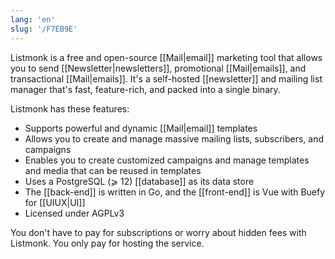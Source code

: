 ```yaml
---
lang: 'en'
slug: '/F7EB9E'
---
```


Listmonk is a free and open-source [[Mail|email]] marketing tool that allows you to send [[Newsletter|newsletters]], promotional [[Mail|emails]], and transactional [[Mail|emails]]. It's a self-hosted [[newsletter]] and mailing list manager that's fast, feature-rich, and packed into a single binary.

Listmonk has these features:

- Supports powerful and dynamic [[Mail|email]] templates
- Allows you to create and manage massive mailing lists, subscribers, and campaigns
- Enables you to create customized campaigns and manage templates and media that can be reused in templates
- Uses a PostgreSQL (⩾ 12) [[database]] as its data store
- The [[back-end]] is written in Go, and the [[front-end]] is Vue with Buefy for [[UIUX|UI]]
- Licensed under AGPLv3

You don't have to pay for subscriptions or worry about hidden fees with Listmonk. You only pay for hosting the service.
